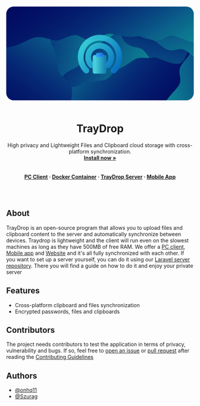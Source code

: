 <div align="center">

<img src="https://github.com/Szurag/TrayDropLaravel/blob/main/src/resources/img/banner.jpg?raw=true" style="border-radius: 20px"><br><br>

# TrayDrop

High privacy and Lightweight Files and Clipboard cloud storage with cross-platform synchronization.<br>
**[Install now »](https://github.com/onhq11/TrayDrop/releases)**<br><br><br>
**[PC Client](https://github.com/onhq11/TrayDrop) · [Docker Container](https://hub.docker.com/r/onhq/traydrop) · [TrayDrop Server](https://github.com/onhq11/TrayDrop-Server) · [Mobile App](https://github.com/onhq11/TrayDrop-Mobile)**

</div><br><br>

## About

TrayDrop is an open-source program that allows you to upload files and clipboard content to the server and automatically synchronize between devices. Traydrop is lightweight and the client will run even on the slowest machines as long as they have 500MB of free RAM. We offer a [PC client](https://github.com/onhq11/TrayDrop), [Mobile app](https://github.com/onhq11/TrayDrop-Android) and [Website](https://github.com/onhq11/Traydrop-Website) and it's all fully synchronized with each other. If you want to set up a server yourself, you can do it using our [Laravel server repository](https://github.com/Szurag/TraydropLaravel). There you will find a guide on how to do it and enjoy your private server

## Features

- Cross-platform clipboard and files synchronization
- Encrypted passwords, files and clipboards

## Contributors

The project needs contributors to test the application in terms of privacy, vulnerability and bugs. If so, feel free to [open an issue](https://github.com/onhq11/TrayDrop/issues) or [pull request](https://github.com/onhq11/TrayDrop/pulls) after reading the [Contributing Guidelines](https://github.com/onhq11/TrayDrop/blob/main/CONTRIBUTING.md)

## Authors

- [@onhq11](https://github.com/onhq11)
- [@Szurag](https://github.com/Szurag)

